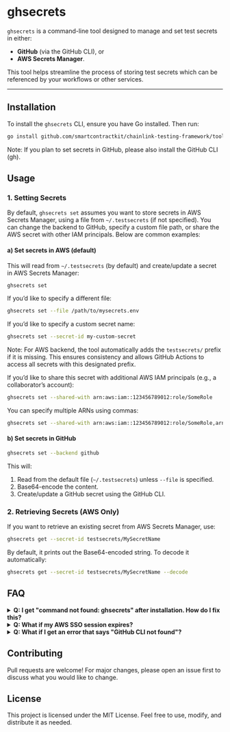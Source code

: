 # ghsecrets

`ghsecrets` is a command-line tool designed to manage and set test secrets in either:

- **GitHub** (via the GitHub CLI), or
- **AWS Secrets Manager**.

This tool helps streamline the process of storing test secrets which can be referenced by your workflows or other services.

---

## Installation

To install the `ghsecrets` CLI, ensure you have Go installed. Then run:

```sh
go install github.com/smartcontractkit/chainlink-testing-framework/tools/ghsecrets@latest
```

Note: If you plan to set secrets in GitHub, please also install the GitHub CLI (gh).

## Usage

### 1. Setting Secrets

By default, `ghsecrets set` assumes you want to store secrets in AWS Secrets Manager, using a file from `~/.testsecrets` (if not specified). You can change the backend to GitHub, specify a custom file path, or share the AWS secret with other IAM principals. Below are common examples:

#### a) Set secrets in AWS (default)

This will read from `~/.testsecrets` (by default) and create/update a secret in AWS Secrets Manager:

```sh
ghsecrets set
```

If you’d like to specify a different file:

```sh
ghsecrets set --file /path/to/mysecrets.env
```

If you’d like to specify a custom secret name:

```sh
ghsecrets set --secret-id my-custom-secret
```

Note: For AWS backend, the tool automatically adds the `testsecrets/` prefix if it is missing. This ensures consistency and allows GitHub Actions to access all secrets with this designated prefix.

If you’d like to share this secret with additional AWS IAM principals (e.g., a collaborator’s account):

```sh
ghsecrets set --shared-with arn:aws:iam::123456789012:role/SomeRole
```

You can specify multiple ARNs using commas:

```sh
ghsecrets set --shared-with arn:aws:iam::123456789012:role/SomeRole,arn:aws:iam::345678901234:root
```

#### b) Set secrets in GitHub

```sh
ghsecrets set --backend github
```

This will:
1. Read from the default file (`~/.testsecrets`) unless `--file` is specified.
2. Base64-encode the content.
3. Create/update a GitHub secret using the GitHub CLI.

### 2. Retrieving Secrets (AWS Only)

If you want to retrieve an existing secret from AWS Secrets Manager, use:

```sh
ghsecrets get --secret-id testsecrets/MySecretName
```

By default, it prints out the Base64-encoded string. To decode it automatically:

```sh
ghsecrets get --secret-id testsecrets/MySecretName --decode
```

## FAQ

<details>
<summary><strong>Q: I get "command not found: ghsecrets" after installation. How do I fix this?</strong></summary>

This error typically means the directory where Go installs its binaries is not in your system’s PATH. The binaries are usually installed in `$GOPATH/bin` or `$GOBIN`.

Steps to fix:
1. If you use `asdf`, run:

    ```sh
    asdf reshim golang
    ```

2. Otherwise, add your Go bin directory to PATH manually:
    - Find your Go bin directory:

    ```sh
    echo $(go env GOPATH)/bin
    ```

    - Add it to your shell config (e.g., `~/.bashrc`, `~/.zshrc`):

    ```sh
    export PATH="$PATH:<path-to-go-bin>"
    ```

    - Reload your shell:

    ```sh
    source ~/.bashrc  # or .zshrc, etc.
    ```

3. Alternatively, run the tool using its full path without modifying PATH:

    ```sh
    $(go env GOPATH)/bin/ghsecrets set
    ```

</details>

<details>
<summary><strong>Q: What if my AWS SSO session expires?</strong></summary>

If you see errors like `InvalidGrantException` when setting or retrieving secrets from AWS, your SSO session may have expired. Re-authenticate using:

```sh
aws sso login --profile <my-aws-profile>
```

Then try running `ghsecrets` again.

</details>

<details>
<summary><strong>Q: What if I get an error that says "GitHub CLI not found"?</strong></summary>

For GitHub secrets, this tool requires the GitHub CLI. Please install it first:

```sh
brew install gh
# or
sudo apt-get install gh
```

Then run:

```sh
gh auth login
```

and follow the prompts to authenticate.

</details>

## Contributing

Pull requests are welcome! For major changes, please open an issue first to discuss what you would like to change.

## License

This project is licensed under the MIT License. Feel free to use, modify, and distribute it as needed.

